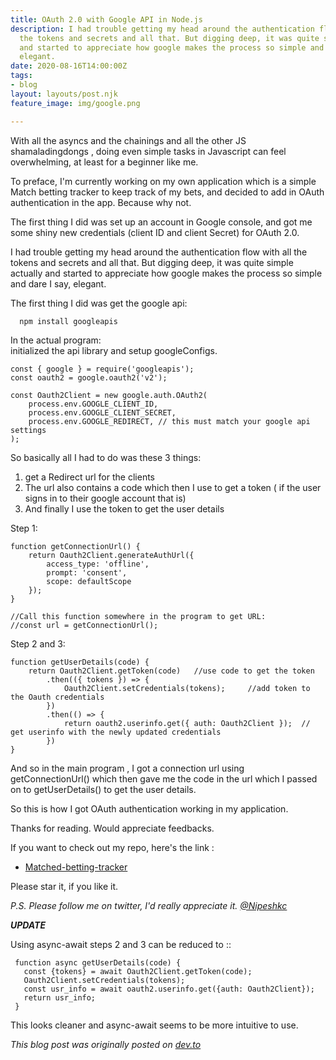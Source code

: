 ```yaml
---
title: OAuth 2.0 with Google API in Node.js
description: I had trouble getting my head around the authentication flow with all
  the tokens and secrets and all that. But digging deep, it was quite simple actually
  and started to appreciate how google makes the process so simple and dare I say,
  elegant.
date: 2020-08-16T14:00:00Z
tags:
- blog
layout: layouts/post.njk
feature_image: img/google.png

---
```

With all the asyncs and the chainings and all the other JS shamaladingdongs , doing even simple tasks in Javascript can feel overwhelming, at least for a beginner like me.

To preface, I'm currently working on my own application which is a simple Match betting tracker to keep track of my bets, and decided to add in OAuth authentication in the app. Because why not.

The first thing I did was set up an account in Google console, and got me some shiny new credentials (client ID and client Secret) for OAuth 2.0.

I had trouble getting my head around the authentication flow with all the tokens and secrets and all that. But digging deep, it was quite simple actually and started to appreciate how google makes the process so simple and dare I say, elegant.

The first thing I did was get the google api:

      npm install googleapis
    

In the actual program:  
initialized the api library and setup googleConfigs.

    
    const { google } = require('googleapis');
    const oauth2 = google.oauth2('v2');
    
    const Oauth2Client = new google.auth.OAuth2(
        process.env.GOOGLE_CLIENT_ID,
        process.env.GOOGLE_CLIENT_SECRET,
        process.env.GOOGLE_REDIRECT, // this must match your google api settings
    );
    
    
    

So basically all I had to do was these 3 things:

1. get a Redirect url for the clients
2. The url also contains a code which then I use to get a token ( if the user signs in to their google account that is)
3. And finally I use the token to get the user details

Step 1:

    function getConnectionUrl() {
        return Oauth2Client.generateAuthUrl({
            access_type: 'offline',
            prompt: 'consent',
            scope: defaultScope
        });
    }
    
    //Call this function somewhere in the program to get URL:
    //const url = getConnectionUrl();
    

Step 2 and 3:

    function getUserDetails(code) {
        return Oauth2Client.getToken(code)   //use code to get the token
            .then(({ tokens }) => {
                Oauth2Client.setCredentials(tokens);     //add token to the Oauth credentials
            })
            .then(() => {
                return oauth2.userinfo.get({ auth: Oauth2Client });  // get userinfo with the newly updated credentials
            })
    }
    

And so in the main program , I got a connection url using getConnectionUrl() which then gave me the code in the url which I passed on to getUserDetails() to get the user details.

So this is how I got OAuth authentication working in my application.

Thanks for reading. Would appreciate feedbacks.

If you want to check out my repo, here's the link :

* [Matched-betting-tracker](https://github.com/nipeshkc7/matched-betting-tracker)

Please star it, if you like it.

_P.S. Please follow me on twitter, I'd really appreciate it._ [_@Nipeshkc_](https://twitter.com/NipeshKc7)

__*UPDATE*__

Using async-await steps 2 and 3 can be reduced to ::

     function async getUserDetails(code) {
       const {tokens} = await Oauth2Client.getToken(code);
       Oauth2Client.setCredentials(tokens);
       const usr_info = await oauth2.userinfo.get({auth: Oauth2Client});
       return usr_info;
     } 
    
    

This looks cleaner and async-await seems to be more intuitive to use.

_This blog post was originally posted on_ [_dev.to_](dev.to)